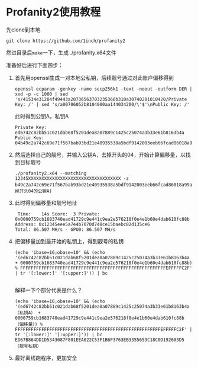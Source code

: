 # Profanity2使用教程

先clone到本地

`git clone https://github.com/1inch/profanity2`

然进目录后`make`一下，生成 ./profanity.x64文件

准备好后进行下面四步：

1. 首先用openssl生成一对本地公私钥，后续靓号通过对此账户偏移得到

   ```
   openssl ecparam -genkey -name secp256k1 -text -noout -outform DER | xxd -p -c 1000 | sed 's/41534e31204f49443a20736563703235366b310a30740201010420/Private Key: /' | sed 's/a00706052b8104000aa144034200/\'$'\nPublic Key: /'
   ```

   此时得到公钥A，私钥A

   ```
   Private Key: ed6742c82bb51c021dab68f5201dea8a07889c1425c25074a3b33e61b8163b4a
   Public Key: 04b49c2a742c69e71f567bab93bd21e40935538a5bdf9142003eeb66fcad86018a99ad4d2e090ebcccba4670fc6b6dcda2281822dcf1f4b2e56b032de0cd9ae9c7
   ```

   

2. 然后选择自己的靓号，并输入公钥A，去掉开头的04，开始计算偏移量，以找到目标靓号

   ```
   ./profanity2.x64 --matching 12345XXXXXXXXXXXXXXXXXXXXXXXXXXXXXXXXXXX -z b49c2a742c69e71f567bab93bd21e40935538a5bdf9142003eeb66fcad86018a99ad4d2e090ebcccba4670fc6b6dcda2281822dcf1f4b2e56b032de0cd9ae9c7(去掉开头04的公钥A)
   ```

   

3. 此时得到偏移量和靓号地址

   ```
    Time:    14s Score:  3 Private: 0x0000759cb1683740ead41729c9e441c9ea2e576218f0e4e1b60e4dab610fc88b Address: 0x12345eee5a7e4b7070d748ce15baebc82d135ce6
   Total: 86.507 MH/s - GPU0: 86.507 MH/s
   ```

   

4. 把偏移量加到最开始的私钥上，得到靓号的私钥

   

   ```
   (echo 'ibase=16;obase=10' && (echo '(ed6742c82bb51c021dab68f5201dea8a07889c1425c25074a3b33e61b8163b4a + 0000759cb1683740ead41729c9e441c9ea2e576218f0e4e1b60e4dab610fc88b) % FFFFFFFFFFFFFFFFFFFFFFFFFFFFFFFFFFFFFFFFFFFFFFFFFFFFFFFEFFFFFC2F' | tr '[:lower:]' '[:upper:]')) | bc
   
   
   ```

   

   解释一下个部分代表是什么？

   ```
   (echo 'ibase=16;obase=10' && (echo '(ed6742c82bb51c021dab68f5201dea8a07889c1425c25074a3b33e61b8163b4a（私钥A） + 0000759cb1683740ead41729c9e441c9ea2e576218f0e4e1b60e4dab610fc88b（偏移量）) % FFFFFFFFFFFFFFFFFFFFFFFFFFFFFFFFFFFFFFFFFFFFFFFFFFFFFFFEFFFFFC2F' | tr '[:lower:]' '[:upper:]')) | bc 
   ED67B864DD1D5343087F801EEA022C53F1B6F3763EB3355659C18C0D192603D5 （靓号私钥）
   ```

5. 最好离线跑程序，更加安全
